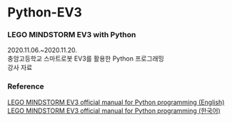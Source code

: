 # Python-EV3

### LEGO MINDSTORM EV3 with Python

2020.11.06.~2020.11.20.  
충암고등학교 스마트로봇 EV3를 활용한 Python 프로그래밍  
강사 자료  

### Reference

[LEGO MINDSTORM EV3 official manual for Python programming (English)](https://education.lego.com/en-us/product-resources/mindstorms-ev3/teacher-resources/python-for-ev3)  
[LEGO MINDSTORM EV3 official manual for Python programming (한국어)](https://education.lego.com/ko-kr/product-resources/mindstorms-ev3/teacher-resources/ev3%EB%A5%BC-%EC%9D%B4%EC%9A%A9%ED%95%9C-%ED%8C%8C%EC%9D%B4%EC%8D%AC-%ED%94%84%EB%A1%9C%EA%B7%B8%EB%9E%A8)
